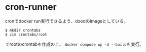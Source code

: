 # cron-runner
cronでdocker run実行できるよう、doodのimageとしている。

```
$ mkdir crontabs
$ vim crontabs/root
```

でrootのcrontabを作成の上、
`docker compose up -d --build`を実行。

